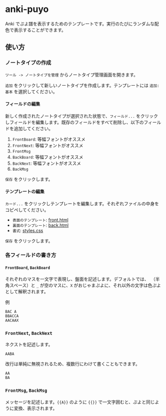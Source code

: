 # anki-puyo

Anki でぷよ譜を表示するためのテンプレートです。実行のたびにランダムな配色で表示することができます。

## 使い方

### ノートタイプの作成

`ツール -> ノートタイプを管理` からノートタイプ管理画面を開きます。

`追加` をクリックして新しいノートタイプを作成します。テンプレートには `追加: 基本` を選択してください。

#### フィールドの編集

新しく作成されたノートタイプが選択された状態で、`フィールド...` をクリックしフィールドを編集します。既存のフィールドをすべて削除し、以下のフィールドを追加してください。

1. `FrontBoard`: 等幅フォントがオススメ
2. `FrontNext`: 等幅フォントがオススメ
3. `FrontMsg`
4. `BackBoard`: 等幅フォントがオススメ
5. `BackNext`: 等幅フォントがオススメ
6. `BackMsg`

`保存` をクリックします。

#### テンプレートの編集

`カード...` をクリックしテンプレートを編集します。それぞれファイルの中身をコピペしてください。

- `表面のテンプレート`: [front.html](https://github.com/noriapi/anki-puyo/releases/latest/download/front.html)
- `裏面のテンプレート`: [back.html](https://github.com/noriapi/anki-puyo/releases/latest/download/back.html)
- `書式`: [styles.css](https://github.com/noriapi/anki-puyo/releases/latest/download/style.css)

`保存` をクリックします。

### 各フィールドの書き方

#### `FrontBoard`, `BackBoard`

それぞれのマスを一文字で表現し、盤面を記述します。デフォルトでは、` `（半角スペース）と `_` が空のマスに、`X` がおじゃまぷよに、それ以外の文字は色ぷよとして解釈されます。

例

```
BAC A
BBACCA
AACAAX
```

### `FrontNext`, `BackNext`

ネクストを記述します。

```
AABA
```

改行は単純に無視されるため、複数行にわけて書くこともできます。

```
AA
BA
```

### `FrontMsg`, `BackMsg`

メッセージを記述します。`{{A}}` のように `{{}}` で一文字囲むと、ぷよと同じように変換、表示されます。
